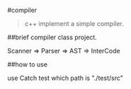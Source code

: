 #compiler

>c++ implement a simple compiler.

##brief
compiler class project.

Scanner => Parser => AST => InterCode

##how to use

use Catch test which path is "./test/src"